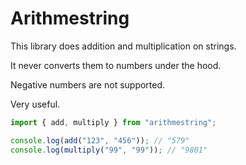 # Arithmestring

This library does addition and multiplication on strings.

It never converts them to numbers under the hood.

Negative numbers are not supported.

Very useful.

```js
import { add, multiply } from "arithmestring";

console.log(add("123", "456")); // "579"
console.log(multiply("99", "99")); // "9801"
```

